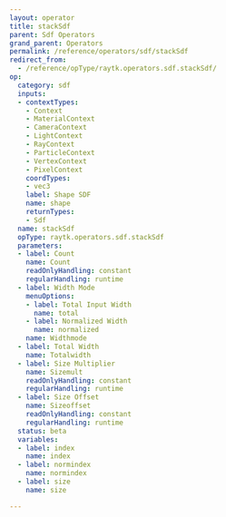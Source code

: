 ```yaml
---
layout: operator
title: stackSdf
parent: Sdf Operators
grand_parent: Operators
permalink: /reference/operators/sdf/stackSdf
redirect_from:
  - /reference/opType/raytk.operators.sdf.stackSdf/
op:
  category: sdf
  inputs:
  - contextTypes:
    - Context
    - MaterialContext
    - CameraContext
    - LightContext
    - RayContext
    - ParticleContext
    - VertexContext
    - PixelContext
    coordTypes:
    - vec3
    label: Shape SDF
    name: shape
    returnTypes:
    - Sdf
  name: stackSdf
  opType: raytk.operators.sdf.stackSdf
  parameters:
  - label: Count
    name: Count
    readOnlyHandling: constant
    regularHandling: runtime
  - label: Width Mode
    menuOptions:
    - label: Total Input Width
      name: total
    - label: Normalized Width
      name: normalized
    name: Widthmode
  - label: Total Width
    name: Totalwidth
  - label: Size Multiplier
    name: Sizemult
    readOnlyHandling: constant
    regularHandling: runtime
  - label: Size Offset
    name: Sizeoffset
    readOnlyHandling: constant
    regularHandling: runtime
  status: beta
  variables:
  - label: index
    name: index
  - label: normindex
    name: normindex
  - label: size
    name: size

---
```

